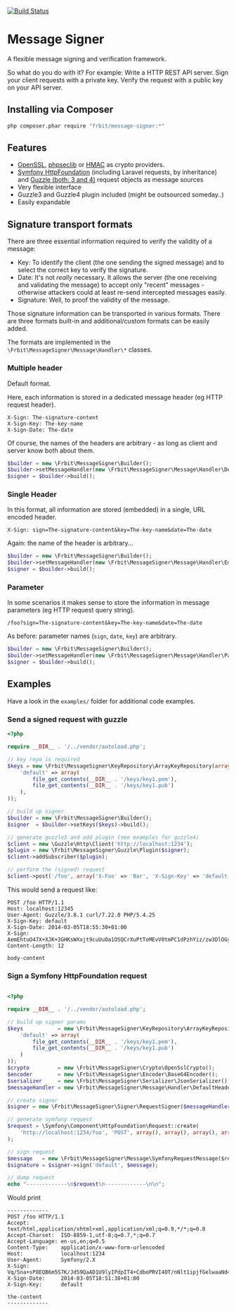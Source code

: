 [![Build Status](https://travis-ci.org/fortrabbit/message-signer.png?branch=master)](https://travis-ci.org/fortrabbit/message-signer)

# Message Signer

A flexible message signing and verification framework.

So what do you do with it? For example: Write a HTTP REST API server. Sign your client requests with a private key. Verify the request with a public key on your API server.

## Installing via Composer

``` bash
php composer.phar require "frbit/message-signer:*"
```

## Features

* [OpenSSL](http://php.net/manual/en/book.openssl.php), [phpseclib](http://phpseclib.sourceforge.net/) or [HMAC](http://php.net/manual/en/function.hash-hmac.php) as crypto providers.
* [Symfony HttpFoundation](http://symfony.com/doc/current/components/http_foundation) (including Laravel requests, by inheritance) and [Guzzle (both: 3 and 4)](http://guzzle.readthedocs.org/) request objects as message sources
* Very flexible interface
* Guzzle3 and Guzzle4 plugin included (might be outsourced someday..)
* Easily expandable

## Signature transport formats

There are three essential information required to verify the validity of a message:
* Key: To identify the client (the one sending the signed message) and to select the correct key to verify the signature.
* Date: It's not *really* necessary. It allows the server (the one receiving and validating the message) to accept only "recent" messages - otherwise attackers could at least re-send intercepted messages easily.
* Signature: Well, to proof the validity of the message.

Those signature information can be transported in various formats. There are three formats built-in and additional/custom formats can be easily added.

The formats are implemented in the `\Frbit\MessageSigner\Message\Handler\*` classes.

### Multiple header

Default format.

Here, each information is stored in a dedicated message header (eg HTTP request header).

```
X-Sign: The-signature-content
X-Sign-Key: The-key-name
X-Sign-Date: The-date
```

Of course, the names of the headers are arbitrary - as long as client and server know both about them.

``` php
$builder = new \Frbit\MessageSigner\Builder();
$builder->setMessageHandler(new \Frbit\MessageSigner\Message\Handler\DefaultHeaderHandler());
$signer = $builder->build();
```

### Single Header

In this format, all information are stored (embedded) in a single, URL encoded header.

```
X-Sign: sign=The-signature-content&key=The-key-name&date=The-date
```

Again: the name of the header is arbitrary...

``` php
$builder = new \Frbit\MessageSigner\Builder();
$builder->setMessageHandler(new \Frbit\MessageSigner\Message\Handler\EmbeddedHeaderHandler());
$signer = $builder->build();
```

### Parameter

In some scenarios it makes sense to store the information in message parameters (eg HTTP request query string).

```
/foo?sign=The-signature-content&key=The-key-name&date=The-date
```

As before: parameter names (`sign`, `date`, `key`) are arbitrary.

``` php
$builder = new \Frbit\MessageSigner\Builder();
$builder->setMessageHandler(new \Frbit\MessageSigner\Message\Handler\ParameterHandler());
$signer = $builder->build();
```

## Examples

Have a look in the `examples/` folder for additional code examples.

### Send a signed request with guzzle

``` php
<?php

require __DIR__ . '/../vendor/autoload.php';

// key repo is required
$keys = new \Frbit\MessageSigner\KeyRepository\ArrayKeyRepository(array(
    'default' => array(
        file_get_contents(__DIR__ . '/keys/key1.pem'),
        file_get_contents(__DIR__ . '/keys/key1.pub')
    ),
));

// build up signer
$builder = new \Frbit\MessageSigner\Builder();
$signer  = $builder->setKeys($keys)->build();

// generate guzzle3 and add plugin (see examples for guzzle4)
$client = new \Guzzle\Http\Client('http://localhost:1234');
$plugin = new \Frbit\MessageSigner\Guzzle\Plugin($signer);
$client->addSubscriber($plugin);

// perform the (signed) request
$client->post('/foo', array('X-Foo' => 'Bar', 'X-Sign-Key' => 'default'), 'body-content')->send();
```

This would send a request like:

```
POST /foo HTTP/1.1
Host: localhost:12345
User-Agent: Guzzle/3.8.1 curl/7.22.0 PHP/5.4.25
X-Sign-Key: default
X-Sign-Date: 2014-03-05T18:55:30+01:00
X-Sign: AemEhtuO47X+XJK+3GHKsWXxjt9cuUuOa1OSQCrXuPtToMEvV0tmPC1dPzhYiz/zw3DlOGy69p34MvKFJRyImWoKxkVD7JVHNf5Vq4N1PsZv/JFsyaKgy8uc9WRLZWgRLxNDR8DPQ8IMU7560HHx2WhpFSrFazpiU23MHF5s+QA=
Content-Length: 12

body-content
```

### Sign a Symfony HttpFoundation request

``` php

<?php

require __DIR__ . '/../vendor/autoload.php';

// build up signer params
$keys           = new \Frbit\MessageSigner\KeyRepository\ArrayKeyRepository(array(
    'default' => array(
        file_get_contents(__DIR__ . '/keys/key1.pem'),
        file_get_contents(__DIR__ . '/keys/key1.pub')
    )
));
$crypto         = new \Frbit\MessageSigner\Crypto\OpenSslCrypto();
$encoder        = new \Frbit\MessageSigner\Encoder\Base64Encoder();
$serializer     = new \Frbit\MessageSigner\Serializer\JsonSerializer();
$messageHandler = new \Frbit\MessageSigner\Message\Handler\DefaultHeaderHandler();

// create signer
$signer = new \Frbit\MessageSigner\Signer\RequestSigner($messageHandler, $encoder, $serializer, $crypto, $keys);

// generate symfony request
$request = \Symfony\Component\HttpFoundation\Request::create(
    'http://localhost:1234/foo', 'POST', array(), array(), array(), array(), 'the-content'
);

// sign request
$message   = new \Frbit\MessageSigner\Message\SymfonyRequestMessage($request);
$signature = $signer->sign('default', $message);

// dump request
echo "-------------\n$request\n-------------\n\n";

```

Would print

```
-------------
POST /foo HTTP/1.1
Accept:          text/html,application/xhtml+xml,application/xml;q=0.9,*/*;q=0.8
Accept-Charset:  ISO-8859-1,utf-8;q=0.7,*;q=0.7
Accept-Language: en-us,en;q=0.5
Content-Type:    application/x-www-form-urlencoded
Host:            localhost:1234
User-Agent:      Symfony/2.X
X-Sign:          Vq/5na+sP8EQB6m5S7K/JdS9QaAD1U9lyIPdpIT4+CdboPRVI4OT/nNlt1ipjfGelwaaNd48em21F/zVr8il9IxZMQxzP4a9//Z8xQR1Ecf88Abk94MsAfwok7t6PwyBMqckSbzAUa8QjRQm0d/4su2WQ/4yekCcxRMrYKdguro=
X-Sign-Date:     2014-03-05T18:51:38+01:00
X-Sign-Key:      default

the-content
-------------
```